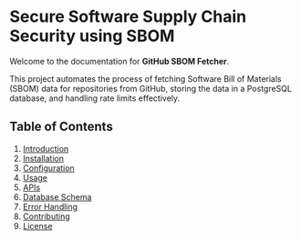 # Secure Software Supply Chain Security using SBOM

Welcome to the documentation for **GitHub SBOM Fetcher**.

This project automates the process of fetching Software Bill of Materials (SBOM) data for repositories from GitHub, storing the data in a PostgreSQL database, and handling rate limits effectively.

## Table of Contents
1. [Introduction](introduction.md)
2. [Installation](installation.md)
3. [Configuration](configuration.md)
4. [Usage](usage.md)
5. [APIs](api.md)
6. [Database Schema](database_schema.md)
7. [Error Handling](error_handling.md)
8. [Contributing](contributing.md)
9. [License](license.md)